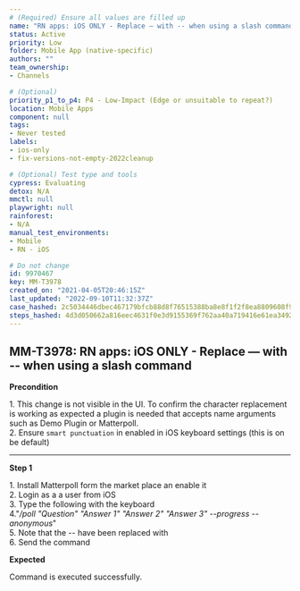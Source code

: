 ```yaml
---
# (Required) Ensure all values are filled up
name: "RN apps: iOS ONLY - Replace — with -- when using a slash command"
status: Active
priority: Low
folder: Mobile App (native-specific)
authors: ""
team_ownership: 
- Channels

# (Optional)
priority_p1_to_p4: P4 - Low-Impact (Edge or unsuitable to repeat?)
location: Mobile Apps
component: null
tags: 
- Never tested
labels: 
- ios-only
- fix-versions-not-empty-2022cleanup

# (Optional) Test type and tools
cypress: Evaluating
detox: N/A
mmctl: null
playwright: null
rainforest: 
- N/A
manual_test_environments: 
- Mobile
- RN - iOS

# Do not change
id: 9970467
key: MM-T3978
created_on: "2021-04-05T20:46:15Z"
last_updated: "2022-09-10T11:32:37Z"
case_hashed: 2c5034446dbec467179bfcb88d8f76515388ba8e8f1f2f8ea8809608f941f747406a8e99aa317cd5dc4af155d36d0619
steps_hashed: 4d3d050662a816eec4631f0e3d9155369f762aa40a719416e61ea349299e431837a97882b3907a5dc3f558d0633dc32a
---
```


<!-- (Auto-generated) Based on frontmatter's "key" and "name" -->

## MM-T3978: RN apps: iOS ONLY - Replace — with -- when using a slash command

**Precondition**

1\. This change is not visible in the UI. To confirm the character replacement is working as expected a plugin is needed that accepts name arguments such as Demo Plugin or Matterpoll.\
2\. Ensure `smart punctuation` in enabled in iOS keyboard settings (this is on be default)

---

**Step 1**

1\. Install Matterpoll form the market place an enable it\
2\. Login as a a user from iOS\
3\. Type the following with the keyboard\
4."_/poll "Question" "Answer 1" "Answer 2" "Answer 3" --progress --anonymous_"\
5\. Note that the -- have been replaced with\
6\. Send the command

**Expected**

Command is executed successfully.
